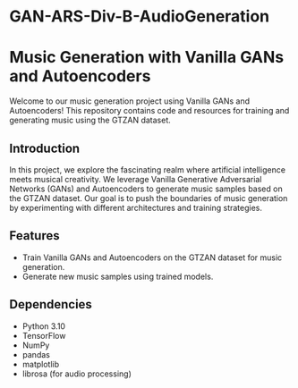 # GAN-ARS-Div-B-AudioGeneration

# Music Generation with Vanilla GANs and Autoencoders


Welcome to our music generation project using Vanilla GANs and Autoencoders! This repository contains code and resources for training and generating music using the GTZAN dataset.

## Introduction

In this project, we explore the fascinating realm where artificial intelligence meets musical creativity. We leverage Vanilla Generative Adversarial Networks (GANs) and Autoencoders to generate music samples based on the GTZAN dataset. Our goal is to push the boundaries of music generation by experimenting with different architectures and training strategies.

## Features

- Train Vanilla GANs and Autoencoders on the GTZAN dataset for music generation.
- Generate new music samples using trained models.

## Dependencies

- Python 3.10
- TensorFlow 
- NumPy
- pandas
- matplotlib
- librosa (for audio processing)

